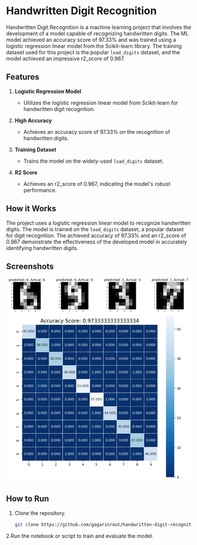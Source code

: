 # Handwritten Digit Recognition

Handwritten Digit Recognition is a machine learning project that involves the development of a model capable of recognizing handwritten digits. The ML model achieved an accuracy score of 97.33% and was trained using a logistic regression linear model from the Scikit-learn library. The training dataset used for this project is the popular `load_digits` dataset, and the model achieved an impressive r2_score of 0.967.

## Features

1. **Logistic Regression Model**
   - Utilizes the logistic regression linear model from Scikit-learn for handwritten digit recognition.

2. **High Accuracy**
   - Achieves an accuracy score of 97.33% on the recognition of handwritten digits.

3. **Training Dataset**
   - Trains the model on the widely-used `load_digits` dataset.

4. **R2 Score**
   - Achieves an r2_score of 0.967, indicating the model's robust performance.

## How it Works

The project uses a logistic regression linear model to recognize handwritten digits. The model is trained on the `load_digits` dataset, a popular dataset for digit recognition. The achieved accuracy of 97.33% and an r2_score of 0.967 demonstrate the effectiveness of the developed model in accurately identifying handwritten digits.

## Screenshots

![Recognition](recognition.png)
![Accuracy](accuracy.png)


## How to Run

1. Clone the repository.
   ```bash
   git clone https://github.com/gagarinrout/handwritten-digit-recognition.git

2.Run the notebook or script to train and evaluate the model.

